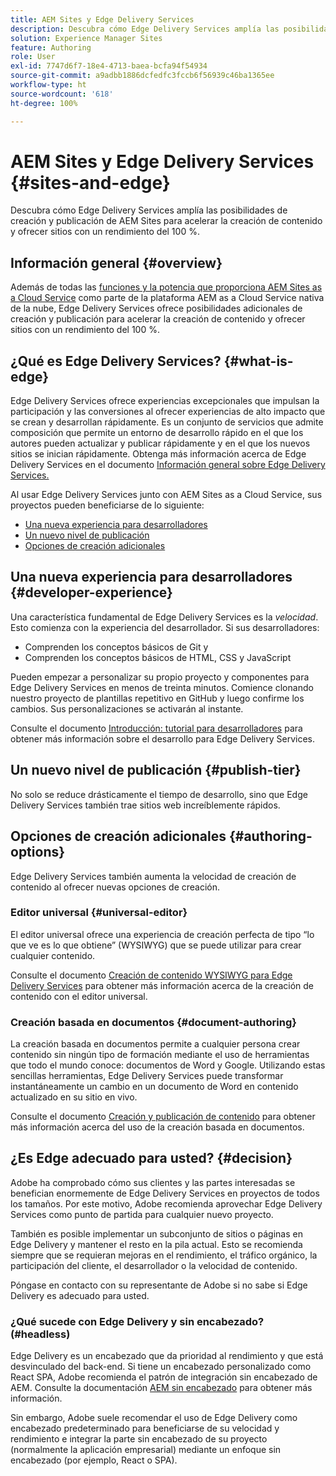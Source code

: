 ```yaml
---
title: AEM Sites y Edge Delivery Services
description: Descubra cómo Edge Delivery Services amplía las posibilidades de creación y publicación de AEM Sites para acelerar la creación de contenido y ofrecer sitios con un rendimiento del 100 %.
solution: Experience Manager Sites
feature: Authoring
role: User
exl-id: 7747d6f7-18e4-4713-baea-bcfa94f54934
source-git-commit: a9adbb1886dcfedfc3fccb6f56939c46ba1365ee
workflow-type: ht
source-wordcount: '618'
ht-degree: 100%

---
```


# AEM Sites y Edge Delivery Services {#sites-and-edge}

Descubra cómo Edge Delivery Services amplía las posibilidades de creación y publicación de AEM Sites para acelerar la creación de contenido y ofrecer sitios con un rendimiento del 100 %.

## Información general {#overview}

Además de todas las [funciones y la potencia que proporciona AEM Sites as a Cloud Service](/help/sites-cloud/sites-cloud-changes.md) como parte de la plataforma AEM as a Cloud Service nativa de la nube, Edge Delivery Services ofrece posibilidades adicionales de creación y publicación para acelerar la creación de contenido y ofrecer sitios con un rendimiento del 100 %.

## ¿Qué es Edge Delivery Services? {#what-is-edge}

Edge Delivery Services ofrece experiencias excepcionales que impulsan la participación y las conversiones al ofrecer experiencias de alto impacto que se crean y desarrollan rápidamente. Es un conjunto de servicios que admite composición que permite un entorno de desarrollo rápido en el que los autores pueden actualizar y publicar rápidamente y en el que los nuevos sitios se inician rápidamente. Obtenga más información acerca de Edge Delivery Services en el documento [Información general sobre Edge Delivery Services.](/help/edge/overview.md)

Al usar Edge Delivery Services junto con AEM Sites as a Cloud Service, sus proyectos pueden beneficiarse de lo siguiente:

* [Una nueva experiencia para desarrolladores](#developer-experience)
* [Un nuevo nivel de publicación](#publish-tier)
* [Opciones de creación adicionales](#authoring-options)

## Una nueva experiencia para desarrolladores {#developer-experience}

Una característica fundamental de Edge Delivery Services es la *velocidad*. Esto comienza con la experiencia del desarrollador. Si sus desarrolladores:

* Comprenden los conceptos básicos de Git y
* Comprenden los conceptos básicos de HTML, CSS y JavaScript

Pueden empezar a personalizar su propio proyecto y componentes para Edge Delivery Services en menos de treinta minutos. Comience clonando nuestro proyecto de plantillas repetitivo en GitHub y luego confirme los cambios. Sus personalizaciones se activarán al instante.

Consulte el documento [Introducción: tutorial para desarrolladores](https://www.aem.live/developer/tutorial) para obtener más información sobre el desarrollo para Edge Delivery Services.

## Un nuevo nivel de publicación {#publish-tier}

No solo se reduce drásticamente el tiempo de desarrollo, sino que Edge Delivery Services también trae sitios web increíblemente rápidos.

## Opciones de creación adicionales {#authoring-options}

Edge Delivery Services también aumenta la velocidad de creación de contenido al ofrecer nuevas opciones de creación.

### Editor universal {#universal-editor}

El editor universal ofrece una experiencia de creación perfecta de tipo “lo que ve es lo que obtiene” (WYSIWYG) que se puede utilizar para crear cualquier contenido.

Consulte el documento [Creación de contenido WYSIWYG para Edge Delivery Services](/help/edge/wysiwyg-authoring/authoring.md) para obtener más información acerca de la creación de contenido con el editor universal.

### Creación basada en documentos {#document-authoring}

La creación basada en documentos permite a cualquier persona crear contenido sin ningún tipo de formación mediante el uso de herramientas que todo el mundo conoce: documentos de Word y Google. Utilizando estas sencillas herramientas, Edge Delivery Services puede transformar instantáneamente un cambio en un documento de Word en contenido actualizado en su sitio en vivo.

Consulte el documento [Creación y publicación de contenido](https://www.aem.live/docs/authoring) para obtener más información acerca del uso de la creación basada en documentos.

## ¿Es Edge adecuado para usted? {#decision}

Adobe ha comprobado cómo sus clientes y las partes interesadas se benefician enormemente de Edge Delivery Services en proyectos de todos los tamaños. Por este motivo, Adobe recomienda aprovechar Edge Delivery Services como punto de partida para cualquier nuevo proyecto.

También es posible implementar un subconjunto de sitios o páginas en Edge Delivery y mantener el resto en la pila actual. Esto se recomienda siempre que se requieran mejoras en el rendimiento, el tráfico orgánico, la participación del cliente, el desarrollador o la velocidad de contenido.

Póngase en contacto con su representante de Adobe si no sabe si Edge Delivery es adecuado para usted.

### ¿Qué sucede con Edge Delivery y sin encabezado? (#headless)

Edge Delivery es un encabezado que da prioridad al rendimiento y que está desvinculado del back-end. Si tiene un encabezado personalizado como React SPA, Adobe recomienda el patrón de integración sin encabezado de AEM. Consulte la documentación [AEM sin encabezado](/help/headless/introduction.md) para obtener más información.

Sin embargo, Adobe suele recomendar el uso de Edge Delivery como encabezado predeterminado para beneficiarse de su velocidad y rendimiento e integrar la parte sin encabezado de su proyecto (normalmente la aplicación empresarial) mediante un enfoque sin encabezado (por ejemplo, React o SPA).
